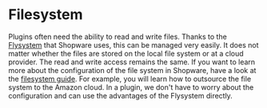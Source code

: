 # Filesystem

Plugins often need the ability to read and write files. Thanks to the [Flysystem](https://flysystem.thephpleague.com/docs/) that Shopware uses, this can be managed very easily. It does not matter whether the files are stored on the local file system or at a cloud provider. The read and write access remains the same. If you want to learn more about the configuration of the file system in Shopware, have a look at the [filesystem guide](../../../../hosting/infrastructure/filesystem). For example, you will learn how to outsource the file system to the Amazon cloud. In a plugin, we don't have to worry about the configuration and can use the advantages of the Flysystem directly.
